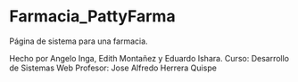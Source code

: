 # Farmacia_PattyFarma

Página de sistema para una farmacia.

Hecho por Angelo Inga, Edith Montañez y Eduardo Ishara.
Curso: Desarrollo de Sistemas Web
Profesor: Jose Alfredo Herrera Quispe
